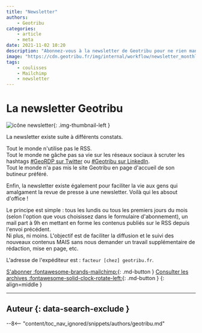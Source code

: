 ```yaml
---
title: "Newsletter"
authors:
    - Geotribu
categories:
    - article
    - meta
date: 2021-11-02 10:20
description: "Abonnez-vous à la newsletter de Geotribu pour ne rien manquer des contenus publiés."
image: "https://cdn.geotribu.fr/img/internal/workflow/newsletter_monthly_cut.png"
tags:
    - coulisses
    - Mailchimp
    - newsletter
---
```


# La newsletter Geotribu

![icône newsletter](https://cdn.geotribu.fr/img/logos-icones/divers/newsletter.webp "icône newsletter"){: .img-thumbnail-left }

La newsletter existe suite à différents constats.

Tout le monde n'utilise pas le RSS.  
Tout le monde ne gâche pas sa vie sur les réseaux sociaux à scruter les hashtags [#GeoRDP sur Twitter](https://twitter.com/hashtag/GeoRDP) ou [#Geotribu sur LinkedIn](https://www.linkedin.com/feed/hashtag/?keywords=geotribu).  
Tout le monde n'a pas mis le site Geotribu en page d'accueil de son butineur préféré.

Enfin, la newsletter existe également pour faciliter la vie aux gens qui amalgament la revue de presse à une newsletter. Voilà qui les absout d'office !

Le principe est simple : tous les lundis ou tous les premiers jours du mois (selon l'option que vous choisissez dans le formulaire d'abonnement), un mail part à 9h en mettant en forme les contenus publiés sur le RSS depuis l'envoi précédent.  
Ni plus, ni moins. L'objectif est de faciliter la diffusion et le suivi des nouveaux contenus MAIS sans nous demander un travail supplémentaire de rédaction, mise en page, etc.

L'adresse de l'expéditeur est : `facteur [chez] geotribu.fr`.

[S'abonner :fontawesome-brands-mailchimp:](http://eepurl.com/hL0zVr){: .md-button }
[Consulter les archives :fontawesome-solid-clock-rotate-left:](https://us5.campaign-archive.com/home/?u=465e16ce303f65e4f490e8a71&id=6c4efaf092){: .md-button }
{: align=middle }

----

## Auteur {: data-search-exclude }

--8<-- "content/toc_nav_ignored/snippets/authors/geotribu.md"
